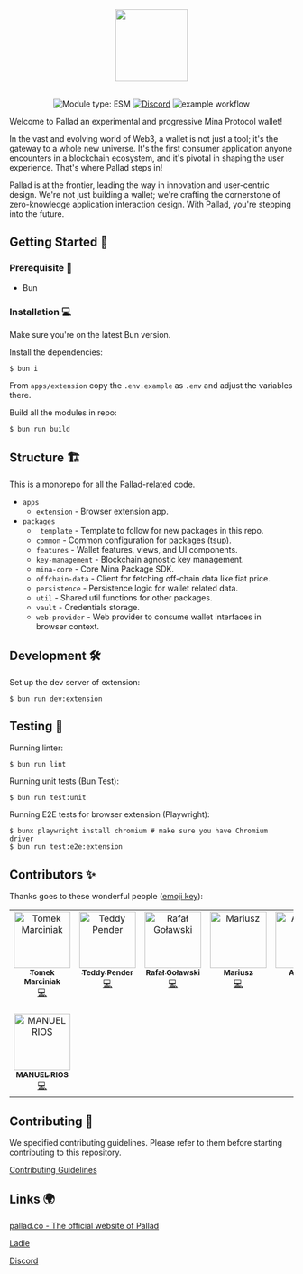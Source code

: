 <!-- markdownlint-disable -->
<div align="center">
  <img src="./pallad_name.svg" height="128">
</div>
<div align="center">
<br />
<!-- markdownlint-restore -->

![Module type: ESM](https://img.shields.io/badge/module%20type-esm-brightgreen)
[![Discord](https://img.shields.io/discord/1127906495409958953?label=Discord)](https://discord.gg/ExzzfTGUnB)
![example workflow](https://github.com/palladians/pallad/actions/workflows/apps-extension-ci.yml/badge.svg)

</div>

Welcome to Pallad an experimental and progressive Mina Protocol wallet!

In the vast and evolving world of Web3, a wallet is not just a tool; it's the gateway to a whole new universe. It's the first consumer application anyone encounters in a blockchain ecosystem, and it's pivotal in shaping the user experience. That's where Pallad steps in!

Pallad is at the frontier, leading the way in innovation and user-centric design. We're not just building a wallet; we're crafting the cornerstone of zero-knowledge application interaction design. With Pallad, you're stepping into the future.

## Getting Started 🚀

### Prerequisite 📌

- Bun

### Installation 💻

Make sure you're on the latest Bun version.

Install the dependencies:

```shell
$ bun i
```

From `apps/extension` copy the `.env.example` as `.env` and adjust the variables there.

Build all the modules in repo:

```shell
$ bun run build
```

## Structure 🏗️

This is a monorepo for all the Pallad-related code.

- `apps`
  - `extension` - Browser extension app.
- `packages`
  - `_template` - Template to follow for new packages in this repo.
  - `common` - Common configuration for packages (tsup).
  - `features` - Wallet features, views, and UI components.
  - `key-management` - Blockchain agnostic key management.
  - `mina-core` - Core Mina Package SDK.
  - `offchain-data` - Client for fetching off-chain data like fiat price.
  - `persistence` - Persistence logic for wallet related data.
  - `util` - Shared util functions for other packages.
  - `vault` - Credentials storage.
  - `web-provider` - Web provider to consume wallet interfaces in browser context.

## Development 🛠️

Set up the dev server of extension:

```shell
$ bun run dev:extension
```

## Testing 🧪

Running linter:

```shell
$ bun run lint
```

Running unit tests (Bun Test):

```shell
$ bun run test:unit
```

Running E2E tests for browser extension (Playwright):

```shell
$ bunx playwright install chromium # make sure you have Chromium driver
$ bun run test:e2e:extension
```

## Contributors ✨

Thanks goes to these wonderful people
([emoji key](https://allcontributors.org/docs/en/emoji-key)):

<a href="https://github.com/palladians/pallad/graphs/contributors">
<!-- ALL-CONTRIBUTORS-LIST:START - Do not remove or modify this section -->
<!-- prettier-ignore-start -->
<!-- markdownlint-disable -->
<table>
  <tbody>
    <tr>
      <td align="center" valign="top" width="14.28%"><a href="https://github.com/mrcnk"><img src="https://avatars.githubusercontent.com/u/16132011?v=4?s=100" width="100px;" alt="Tomek Marciniak"/><br /><sub><b>Tomek Marciniak</b></sub></a><br /><a href="https://github.com/palladians/pallad/commits?author=mrcnk" title="Code">💻</a></td>
      <td align="center" valign="top" width="14.28%"><a href="https://github.com/teddyjfpender"><img src="https://avatars.githubusercontent.com/u/92999717?v=4?s=100" width="100px;" alt="Teddy Pender"/><br /><sub><b>Teddy Pender</b></sub></a><br /><a href="https://github.com/palladians/pallad/commits?author=teddyjfpender" title="Code">💻</a></td>
      <td align="center" valign="top" width="14.28%"><a href="https://dev.to/rgolawski"><img src="https://avatars.githubusercontent.com/u/19167236?v=4?s=100" width="100px;" alt="Rafał Goławski"/><br /><sub><b>Rafał Goławski</b></sub></a><br /><a href="https://github.com/palladians/pallad/commits?author=rago4" title="Code">💻</a></td>
      <td align="center" valign="top" width="14.28%"><a href="https://github.com/mich3lang3lo"><img src="https://avatars.githubusercontent.com/u/164676295?v=4?s=100" width="100px;" alt="Mariusz"/><br /><sub><b>Mariusz</b></sub></a><br /><a href="https://github.com/palladians/pallad/commits?author=mich3lang3lo" title="Code">💻</a></td>
      <td align="center" valign="top" width="14.28%"><a href="https://github.com/aliraza556"><img src="https://avatars.githubusercontent.com/u/87068339?v=4?s=100" width="100px;" alt="Ali Raza"/><br /><sub><b>Ali Raza</b></sub></a><br /><a href="https://github.com/palladians/pallad/commits?author=aliraza556" title="Code">💻</a></td>
      <td align="center" valign="top" width="14.28%"><a href="https://yaodingyd.github.io/"><img src="https://avatars.githubusercontent.com/u/11392695?v=4?s=100" width="100px;" alt="Yao Ding"/><br /><sub><b>Yao Ding</b></sub></a><br /><a href="https://github.com/palladians/pallad/commits?author=yaodingyd" title="Code">💻</a></td>
      <td align="center" valign="top" width="14.28%"><a href="https://www.myestery.com"><img src="https://avatars.githubusercontent.com/u/49923152?v=4?s=100" width="100px;" alt="Chiwetelu Johnpaul Chidera"/><br /><sub><b>Chiwetelu Johnpaul Chidera</b></sub></a><br /><a href="https://github.com/palladians/pallad/commits?author=Myestery" title="Code">💻</a></td>
    </tr>
    <tr>
      <td align="center" valign="top" width="14.28%"><a href="https://github.com/ManyRios"><img src="https://avatars.githubusercontent.com/u/34518489?v=4?s=100" width="100px;" alt="MANUEL RIOS"/><br /><sub><b>MANUEL RIOS</b></sub></a><br /><a href="https://github.com/palladians/pallad/commits?author=ManyRios" title="Code">💻</a></td>
    </tr>
  </tbody>
</table>

<!-- markdownlint-restore -->
<!-- prettier-ignore-end -->

<!-- ALL-CONTRIBUTORS-LIST:END -->
</a>

## Contributing 🤝

We specified contributing guidelines. Please refer to them before starting contributing to this repository.

[Contributing Guidelines](https://github.com/palladians/pallad/blob/main/CONTRIBUTING.md)

## Links 🌍

[pallad.co - The official website of Pallad](https://get.pallad.co/website)

[Ladle](https://palladians.github.io/pallad/)

[Discord](https://discord.gg/ExzzfTGUnB)
